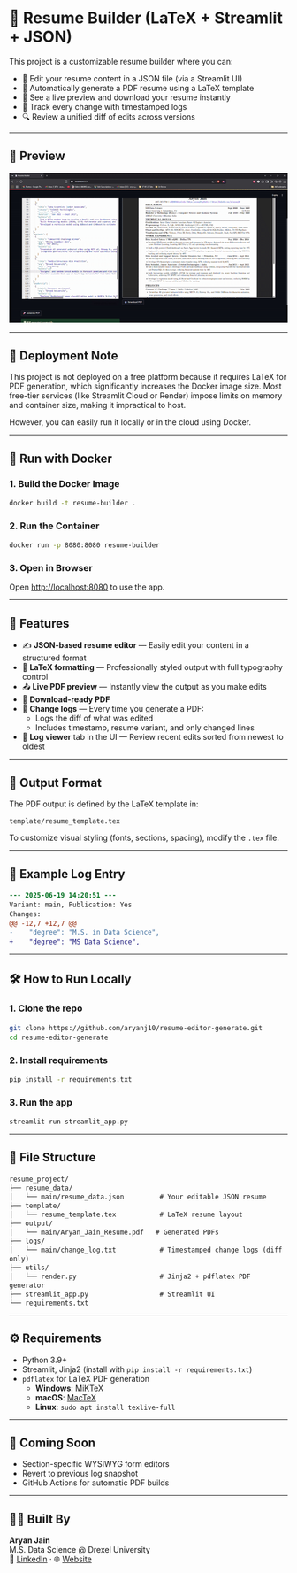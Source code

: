 # 🧠 Resume Builder (LaTeX + Streamlit + JSON)

This project is a customizable resume builder where you can:

- 📝 Edit your resume content in a JSON file (via a Streamlit UI)
- 📄 Automatically generate a PDF resume using a LaTeX template
- 🔁 See a live preview and download your resume instantly
- 📜 Track every change with timestamped logs
- 🔍 Review a unified diff of edits across versions

---

## 📸 Preview

![Resume Builder Demo](assets/demo.gif)

---

## 🚫 Deployment Note

This project is not deployed on a free platform because it requires LaTeX for PDF generation, which significantly increases the Docker image size. Most free-tier services (like Streamlit Cloud or Render) impose limits on memory and container size, making it impractical to host.

However, you can easily run it locally or in the cloud using Docker.

---

## 🐳 Run with Docker

### 1. Build the Docker Image
```bash
docker build -t resume-builder .
```

### 2. Run the Container
```bash
docker run -p 8080:8080 resume-builder
```

### 3. Open in Browser
Open [http://localhost:8080](http://localhost:8080) to use the app.

---

## 🚀 Features

- ✍️ **JSON-based resume editor** — Easily edit your content in a structured format
- 📄 **LaTeX formatting** — Professionally styled output with full typography control
- 📤 **Live PDF preview** — Instantly view the output as you make edits
- 💾 **Download-ready PDF**
- 🧠 **Change logs** — Every time you generate a PDF:
  - Logs the diff of what was edited
  - Includes timestamp, resume variant, and only changed lines
- 📜 **Log viewer** tab in the UI — Review recent edits sorted from newest to oldest

---

## 📂 Output Format

The PDF output is defined by the LaTeX template in:

```
template/resume_template.tex
```

To customize visual styling (fonts, sections, spacing), modify the `.tex` file.

---

## 🧪 Example Log Entry

```diff
--- 2025-06-19 14:20:51 ---
Variant: main, Publication: Yes
Changes:
@@ -12,7 +12,7 @@
-    "degree": "M.S. in Data Science",
+    "degree": "MS Data Science",
```

---

## 🛠 How to Run Locally

### 1. Clone the repo
```bash
git clone https://github.com/aryanj10/resume-editor-generate.git
cd resume-editor-generate
```

### 2. Install requirements
```bash
pip install -r requirements.txt
```

### 3. Run the app
```bash
streamlit run streamlit_app.py
```

---

## 📁 File Structure

```
resume_project/
├── resume_data/
│   └── main/resume_data.json         # Your editable JSON resume
├── template/
│   └── resume_template.tex           # LaTeX resume layout
├── output/
│   └── main/Aryan_Jain_Resume.pdf   # Generated PDFs
├── logs/
│   └── main/change_log.txt           # Timestamped change logs (diff only)
├── utils/
│   └── render.py                     # Jinja2 + pdflatex PDF generator
├── streamlit_app.py                  # Streamlit UI
└── requirements.txt
```

---

## ⚙ Requirements

- Python 3.9+
- Streamlit, Jinja2 (install with `pip install -r requirements.txt`)
- `pdflatex` for LaTeX PDF generation
  - **Windows**: [MiKTeX](https://miktex.org/download)
  - **macOS**: [MacTeX](https://tug.org/mactex/)
  - **Linux**: `sudo apt install texlive-full`

---

## 🧠 Coming Soon

- Section-specific WYSIWYG form editors
- Revert to previous log snapshot
- GitHub Actions for automatic PDF builds

---

## 👨‍💻 Built By

**Aryan Jain**  
M.S. Data Science @ Drexel University  
🔗 [LinkedIn](https://linkedin.com/in/aryanj10) · 🌐 [Website](https://aryanj10.github.io)
